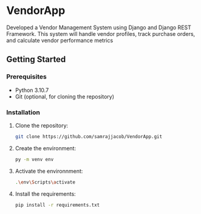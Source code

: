 # VendorApp
Developed a Vendor Management System using Django and Django REST Framework. This system will handle vendor profiles, track purchase orders, and calculate vendor performance metrics
## Getting Started

### Prerequisites

- Python 3.10.7
- Git (optional, for cloning the repository)

### Installation

1. Clone the repository:

   ```bash
   git clone https://github.com/samrajjacob/VendorApp.git
   
2. Create the environment:

   ```bash
   py -m venv env
   
3. Activate the environnment:
   
      ```bash
     .\env\Scripts\activate
  
3. Install the requirements:

   ```bash
   pip install -r requirements.txt
